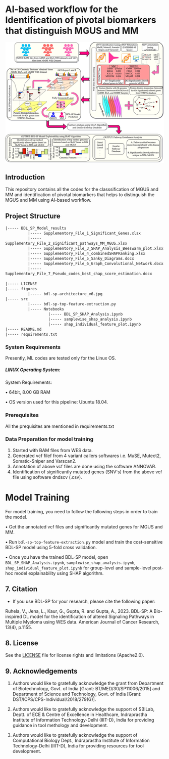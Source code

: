 # AI-based workflow for the Identification of pivotal biomarkers that distinguish MGUS and MM

![Inforgraphic Abstract of BDL-SP](figures/bdl-sp-architecture_v6.jpg)

## Introduction

This repository contains all the codes for the classsification of MGUS and MM and identification of pivotal biomarkers that helps to distinguish the MGUS and MM using AI-based workflow.

## Project Structure
```
|----- BDL_SP_Model_results
          |----- Supplementory_File_1_Significant_Genes.xlsx
          |----- Supplementory_File_2_significant_pathways_MM_MGUS.xlsx
          |----- Supplementory_File_3_SHAP_Analysis_Beeswarm_plot.xlsx
          |----- Supplementory_File_4_combinedSHAPRanking.xlsx
          |----- Supplementory_File_5_Sanky_Diagrams.docx
          |----- Supplementory_File_6_Graph_Convolutional_Network.docx
          |----- Supplementory_File_7_Pseudo_codes_best_shap_score_estimation.docx

|----- LICENSE
|----- figures
          |----- bdl-sp-architecture_v6.jpg
|----- src
          |----- bdl-sp-top-feature-extraction.py
          |----- Notebooks
                   |----- BDL_SP_SHAP_Analysis.ipynb
                   |----- samplewise_shap_analysis.ipynb
                   |----- shap_individual_feature_plot.ipynb
|----- README.md
|----- requirements.txt

```

### System Requirements

Presently, ML codes are tested only for the Linux OS.
##### LINUX Operating System:

System Requirements:

• 64bit, 8.00 GB RAM

• OS version used for this pipeline: Ubuntu 18.04.

### Prerequisites

All the prequisites are mentioned in requirements.txt

### Data Preparation for model training
1. Started with  BAM files from WES data.
2. Generated vcf filef from 4 variant callers softwares i.e. MuSE, Mutect2, Somatic-Sniper and Varscan2.
3. Annotation of above vcf files are done using the software ANNOVAR.
4. Identification of significantly mutated genes (SNV's) from the above vcf file using software dndscv (.csv).

# Model Training

For model training, you need to follow the following steps in order to train the model.

• Get the annotated vcf files and significantly mutated genes for MGUS and MM.

• Run `bdl-sp-top-feature-extraction.py` model and train the cost-sensitive BDL-SP model using 5-fold cross validation.

• Once you have the trained BDL-SP model, open `BDL_SP_SHAP_Analysis.ipynb`, `samplewise_shap_analysis.ipynb`, `shap_individual_feature_plot.ipynb` for group-level and sample-level post-hoc model explainability using SHAP algorithm.


## 7. Citation

* If you use BDL-SP for your research, please cite the following paper:

Ruhela, V., Jena, L., Kaur, G., Gupta, R. and Gupta, A., 2023. BDL-SP: A Bio-inspired DL model for the identification of altered Signaling Pathways in Multiple Myeloma using WES data. American Journal of Cancer Research, 13(4), p.1155.


## 8. License

See the [LICENSE](LICENSE) file for license rights and limitations (Apache2.0).

## 9. Acknowledgements

1. Authors would like to gratefully acknowledge the grant from Department of Biotechnology, Govt. of India [Grant: BT/MED/30/SP11006/2015] and Department of Science and Technology, Govt. of India [Grant: DST/ICPS/CPS-Individual/2018/279(G)].

2. Authors would like to gratefully acknowledge the support of SBILab, Deptt. of ECE & Centre of Excellence in Healthcare, Indraprastha Institute of Information Technology-Delhi (IIIT-D), India for providing guidance in tool methology and development.

3. Authors would like to gratefully acknowledge the support of Computational Biology Dept., Indraprastha Institute of Information Technology-Delhi (IIIT-D), India for providing resources for tool development.

